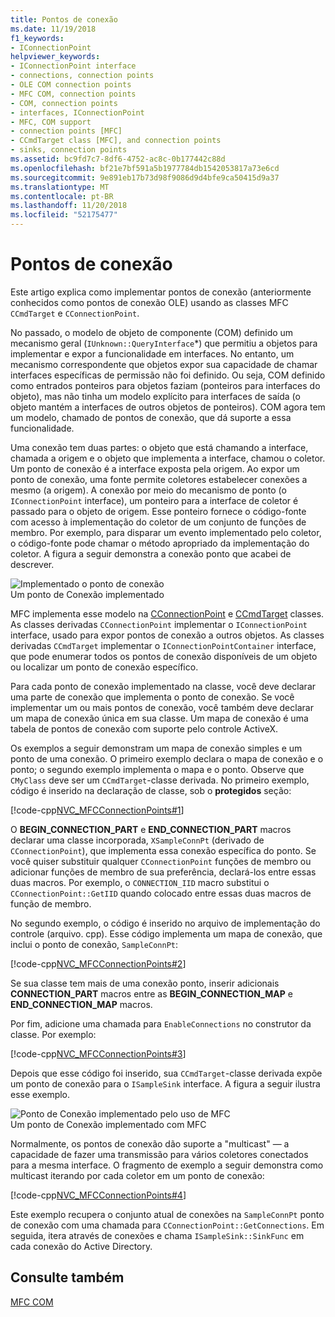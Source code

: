 ```yaml
---
title: Pontos de conexão
ms.date: 11/19/2018
f1_keywords:
- IConnectionPoint
helpviewer_keywords:
- IConnectionPoint interface
- connections, connection points
- OLE COM connection points
- MFC COM, connection points
- COM, connection points
- interfaces, IConnectionPoint
- MFC, COM support
- connection points [MFC]
- CCmdTarget class [MFC], and connection points
- sinks, connection points
ms.assetid: bc9fd7c7-8df6-4752-ac8c-0b177442c88d
ms.openlocfilehash: bf21e7bf591a5b1977784db1542053817a73e6cd
ms.sourcegitcommit: 9e891eb17b73d98f9086d9d4bfe9ca50415d9a37
ms.translationtype: MT
ms.contentlocale: pt-BR
ms.lasthandoff: 11/20/2018
ms.locfileid: "52175477"
---
```

# <a name="connection-points"></a>Pontos de conexão

Este artigo explica como implementar pontos de conexão (anteriormente conhecidos como pontos de conexão OLE) usando as classes MFC `CCmdTarget` e `CConnectionPoint`.

No passado, o modelo de objeto de componente (COM) definido um mecanismo geral (`IUnknown::QueryInterface`*) que permitiu a objetos para implementar e expor a funcionalidade em interfaces. No entanto, um mecanismo correspondente que objetos expor sua capacidade de chamar interfaces específicas de permissão não foi definido. Ou seja, COM definido como entrados ponteiros para objetos faziam (ponteiros para interfaces do objeto), mas não tinha um modelo explícito para interfaces de saída (o objeto mantém a interfaces de outros objetos de ponteiros). COM agora tem um modelo, chamado de pontos de conexão, que dá suporte a essa funcionalidade.

Uma conexão tem duas partes: o objeto que está chamando a interface, chamada a origem e o objeto que implementa a interface, chamou o coletor. Um ponto de conexão é a interface exposta pela origem. Ao expor um ponto de conexão, uma fonte permite coletores estabelecer conexões a mesmo (a origem). A conexão por meio do mecanismo de ponto (o `IConnectionPoint` interface), um ponteiro para a interface de coletor é passado para o objeto de origem. Esse ponteiro fornece o código-fonte com acesso à implementação do coletor de um conjunto de funções de membro. Por exemplo, para disparar um evento implementado pelo coletor, o código-fonte pode chamar o método apropriado da implementação do coletor. A figura a seguir demonstra a conexão ponto que acabei de descrever.

![Implementado o ponto de conexão](../mfc/media/vc37lh1.gif "implementado o ponto de conexão") <br/>
Um ponto de Conexão implementado

MFC implementa esse modelo na [CConnectionPoint](../mfc/reference/cconnectionpoint-class.md) e [CCmdTarget](../mfc/reference/ccmdtarget-class.md) classes. As classes derivadas `CConnectionPoint` implementar o `IConnectionPoint` interface, usado para expor pontos de conexão a outros objetos. As classes derivadas `CCmdTarget` implementar o `IConnectionPointContainer` interface, que pode enumerar todos os pontos de conexão disponíveis de um objeto ou localizar um ponto de conexão específico.

Para cada ponto de conexão implementado na classe, você deve declarar uma parte de conexão que implementa o ponto de conexão. Se você implementar um ou mais pontos de conexão, você também deve declarar um mapa de conexão única em sua classe. Um mapa de conexão é uma tabela de pontos de conexão com suporte pelo controle ActiveX.

Os exemplos a seguir demonstram um mapa de conexão simples e um ponto de uma conexão. O primeiro exemplo declara o mapa de conexão e o ponto; o segundo exemplo implementa o mapa e o ponto. Observe que `CMyClass` deve ser um `CCmdTarget`-classe derivada. No primeiro exemplo, código é inserido na declaração de classe, sob o **protegidos** seção:

[!code-cpp[NVC_MFCConnectionPoints#1](../mfc/codesnippet/cpp/connection-points_1.h)]

O **BEGIN_CONNECTION_PART** e **END_CONNECTION_PART** macros declarar uma classe incorporada, `XSampleConnPt` (derivado de `CConnectionPoint`), que implementa essa conexão específica do ponto. Se você quiser substituir qualquer `CConnectionPoint` funções de membro ou adicionar funções de membro de sua preferência, declará-los entre essas duas macros. Por exemplo, o `CONNECTION_IID` macro substitui o `CConnectionPoint::GetIID` quando colocado entre essas duas macros de função de membro.

No segundo exemplo, o código é inserido no arquivo de implementação do controle (arquivo. cpp). Esse código implementa um mapa de conexão, que inclui o ponto de conexão, `SampleConnPt`:

[!code-cpp[NVC_MFCConnectionPoints#2](../mfc/codesnippet/cpp/connection-points_2.cpp)]

Se sua classe tem mais de uma conexão ponto, inserir adicionais **CONNECTION_PART** macros entre as **BEGIN_CONNECTION_MAP** e **END_CONNECTION_MAP** macros.

Por fim, adicione uma chamada para `EnableConnections` no construtor da classe. Por exemplo:

[!code-cpp[NVC_MFCConnectionPoints#3](../mfc/codesnippet/cpp/connection-points_3.cpp)]

Depois que esse código foi inserido, sua `CCmdTarget`-classe derivada expõe um ponto de conexão para o `ISampleSink` interface. A figura a seguir ilustra esse exemplo.

![Ponto de Conexão implementado pelo uso de MFC](../mfc/media/vc37lh2.gif "implementado pelo uso de MFC de ponto de Conexão") <br/>
Um ponto de Conexão implementado com MFC

Normalmente, os pontos de conexão dão suporte a "multicast" — a capacidade de fazer uma transmissão para vários coletores conectados para a mesma interface. O fragmento de exemplo a seguir demonstra como multicast iterando por cada coletor em um ponto de conexão:

[!code-cpp[NVC_MFCConnectionPoints#4](../mfc/codesnippet/cpp/connection-points_4.cpp)]

Este exemplo recupera o conjunto atual de conexões na `SampleConnPt` ponto de conexão com uma chamada para `CConnectionPoint::GetConnections`. Em seguida, itera através de conexões e chama `ISampleSink::SinkFunc` em cada conexão do Active Directory.

## <a name="see-also"></a>Consulte também

[MFC COM](../mfc/mfc-com.md)

